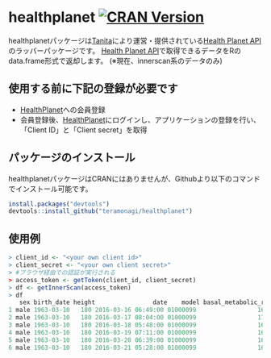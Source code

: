 # healthplanet [![CRAN Version](http://www.r-pkg.org/badges/version/healthplanet)](http://cran.rstudio.com/web/packages/healthplanet)

healthplanetパッケージは[Tanita](http://www.tanita.co.jp/)により運営・提供されている[Health Planet API](https://www.healthplanet.jp/apis/api.html)のラッパーパッケージです。
[Health Planet API](https://www.healthplanet.jp/apis/api.html)で取得できるデータをRのdata.frame形式で返却します。
(※現在、innerscan系のデータのみ)

## 使用する前に下記の登録が必要です
- [HealthPlanet](https://www.healthplanet.jp/)への会員登録
- 会員登録後、[HealthPlanet](https://www.healthplanet.jp/)にログインし、アプリケーションの登録を行い、「Client ID」と「Client secret」を取得

## パッケージのインストール

healthplanetパッケージはCRANにはありませんが、Githubより以下のコマンドでインストール可能です。
```R
install.packages("devtools")
devtools::install_github("teramonagi/healthplanet")
```

## 使用例
```R
> client_id <- "<your own client id>"
> client_secret <- "<your own client secret>"
> #ブラウザ経由での認証が実行される 
> access_token <- getToken(client_id, client_secret)
> df <- getInnerScan(access_token)
> df
   sex birth_date height                date    model basal_metabolic_rate body_age body_fat bone_mass muscle_mass muscle_score visceral_fat_level weight
1 male 1963-03-10   180 2016-03-16 06:49:00 01000099                 1685       43     20.9       3.1       56.70            0                9.5  75.60
2 male 1963-03-10   180 2016-03-17 08:04:00 01000099                 1705       44     21.4       3.1       57.30            0               10.0  76.85
3 male 1963-03-10   180 2016-03-18 05:48:00 01000099                 1677       44     21.2       3.1       56.45            0                9.5  75.55
4 male 1963-03-10   180 2016-03-19 07:11:00 01000099                 1667       44     21.2       3.1       56.15            0                9.5  75.15
5 male 1963-03-10   180 2016-03-20 06:39:00 01000099                 1687       43     20.5       3.1       56.80            0                9.5  75.35
6 male 1963-03-10   180 2016-03-21 05:28:00 01000099                 1675       43     20.7       3.1       56.40            0                9.5  75.00
```

